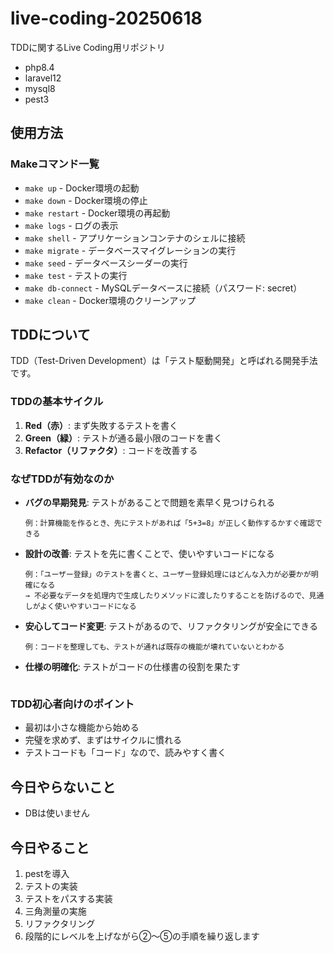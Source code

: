 # live-coding-20250618
TDDに関するLive Coding用リポジトリ

<!-- ここにプロジェクトで使用する技術スタックのバッチ -->
- php8.4
- laravel12
- mysql8
- pest3

## 使用方法

### Makeコマンド一覧
- `make up` - Docker環境の起動
- `make down` - Docker環境の停止
- `make restart` - Docker環境の再起動
- `make logs` - ログの表示
- `make shell` - アプリケーションコンテナのシェルに接続
- `make migrate` - データベースマイグレーションの実行
- `make seed` - データベースシーダーの実行
- `make test` - テストの実行
- `make db-connect` - MySQLデータベースに接続（パスワード: secret）
- `make clean` - Docker環境のクリーンアップ

## TDDについて

TDD（Test-Driven Development）は「テスト駆動開発」と呼ばれる開発手法です。

### TDDの基本サイクル
1. **Red（赤）**: まず失敗するテストを書く
2. **Green（緑）**: テストが通る最小限のコードを書く
3. **Refactor（リファクタ）**: コードを改善する

### なぜTDDが有効なのか
- **バグの早期発見**: テストがあることで問題を素早く見つけられる
  ```
  例：計算機能を作るとき、先にテストがあれば「5+3=8」が正しく動作するかすぐ確認できる
  ```
- **設計の改善**: テストを先に書くことで、使いやすいコードになる
  ```
  例：「ユーザー登録」のテストを書くと、ユーザー登録処理にはどんな入力が必要かが明確になる
  → 不必要なデータを処理内で生成したりメソッドに渡したりすることを防げるので、見通しがよく使いやすいコードになる
  ```
- **安心してコード変更**: テストがあるので、リファクタリングが安全にできる
  ```
  例：コードを整理しても、テストが通れば既存の機能が壊れていないとわかる
  ```
- **仕様の明確化**: テストがコードの仕様書の役割を果たす
  ```例：「パスワードは8文字以上」というルールがテストで明文化される
  ```

### TDD初心者向けのポイント
- 最初は小さな機能から始める
- 完璧を求めず、まずはサイクルに慣れる
- テストコードも「コード」なので、読みやすく書く

## 今日やらないこと
- DBは使いません

## 今日やること
1. pestを導入
2. テストの実装
3. テストをパスする実装
4. 三角測量の実施
5. リファクタリング
6. 段階的にレベルを上げながら②〜⑤の手順を繰り返します

